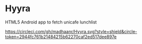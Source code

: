 # Hyyra

HTML5 Android app to fetch unicafe lunchlist

https://circleci.com/gh/madhaanr/Hyyra.svg?style=shield&circle-token=2944fc761b21484215b62270caf2ed517dee897e
